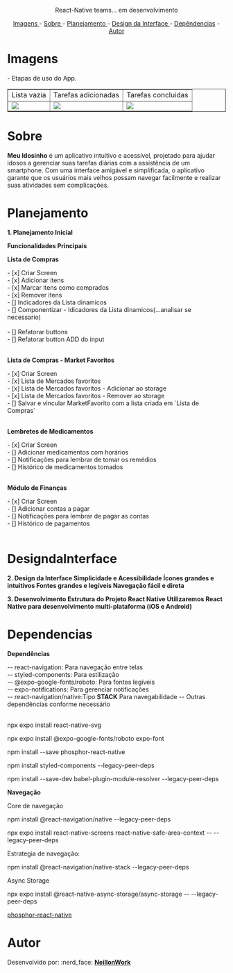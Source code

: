 <p align="center"> React-Native teams... em desenvolvimento</p>


<p align="center">
<a href="#imagens">Imagens </a> -
<a href="#sobre">Sobre </a> -
<a href="#Planejamento">Planejamento </a> -
<a href="#DesigndaInterface">Design da Interface </a> -
<a href="#Dependencias">Depêndencias</a> -
<a href="#autor">Autor </a>
</p>

# Imagens

<p>
- Etapas de uso do App.</br>
</p>

<table border>
    <tr>
        <td>Lista vazia</td>
        <td>Tarefas adicionadas</td>
        <td>Tarefas concluidas</td>
    </tr>
    <tr>
        <td><img src="./image/ReadmeVazia.jpg"/></td>
        <td><img src="./image/ReadmeTarefas.jpg" /></td>
        <td><img src="./image/ReadmeTarefasConcluidas.jpg" /></td>
    </tr>
</table>

# Sobre
<p>
<strong>Meu Idosinho</strong> é um aplicativo intuitivo e acessível, projetado para ajudar idosos a gerenciar suas tarefas diárias com a assistência de um smartphone. Com uma interface amigável e simplificada, o aplicativo garante que os usuários mais velhos possam navegar facilmente e realizar suas atividades sem complicações.
</p>


# Planejamento
<p><strong>1. Planejamento Inicial</strong></p>
<strong>Funcionalidades Principais</strong>
<p><strong>Lista de Compras</strong></p>
- [x] Criar Screen</br>
- [x] Adicionar itens</br>
- [x] Marcar itens como comprados</br>
- [x] Remover itens</br>
- [] Indicadores da Lista dinamicos</br>
- [] Componentizar - Idicadores da Lista dinamicos(...analisar se necessario)</br></br>
- [] Refatorar buttons</br>
- [] Refatorar button ADD do input</br></br>

<p><strong>Lista de Compras - Market Favoritos</strong></p>
- [x] Criar Screen</br>
- [x] Lista de Mercados favoritos</br>
- [x] Lista de Mercados favoritos - Adicionar ao storage </br>
- [x] Lista de Mercados favoritos - Remover ao storage </br>
- [] Salvar e vincular MarketFavorito com a lista criada em `Lista de Compras`</br></br>

<p><strong>Lembretes de Medicamentos</strong></p>
- [x] Criar Screen</br>
- [] Adicionar medicamentos com horários</br>
- [] Notificações para lembrar de tomar os remédios</br>
- [] Histórico de medicamentos tomados</br></br>

<p><strong>Módulo de Finanças</strong></p>
- [x] Criar Screen</br>
- [] Adicionar contas a pagar</br>
- [] Notificações para lembrar de pagar as contas</br>
- [] Histórico de pagamentos</br></br>

# DesigndaInterface
<p><strong>2. Design da Interface
Simplicidade e Acessibilidade
Ícones grandes e intuitivos
Fontes grandes e legíveis
Navegação fácil e direta</strong></p>

<p><strong>3. Desenvolvimento
Estrutura do Projeto
React Native
Utilizaremos React Native para desenvolvimento multi-plataforma (iOS e Android)</strong></p>

# Dependencias
<p><strong>Dependências</strong></p>
-- react-navigation: Para navegação entre telas</br>
-- styled-components: Para estilização</br>
-- @expo-google-fonts/roboto: Para fontes legíveis</br>
-- expo-notifications: Para gerenciar notificações</br>
-- react-navigation/native:Tipo <strong>STACK</strong> Para navegabilidade
-- Outras dependências conforme necessário</br></br>

<p>npx expo install react-native-svg</p>
<p>npx expo install @expo-google-fonts/roboto expo-font</p>
<p>npm install --save phosphor-react-native</p>
<p>npm install styled-components --legacy-peer-deps</p>
<p>npm install --save-dev babel-plugin-module-resolver --legacy-peer-deps</p>

<p><strong>Navegação</strong></p>
<p>Core de navegação</p>

<p>npm install @react-navigation/native --legacy-peer-deps</p>
<p>npx expo install react-native-screens react-native-safe-area-context -- --legacy-peer-deps</p>

<p>Estrategia de navegação:</p>
<p>npm install @react-navigation/native-stack --legacy-peer-deps</p>

<p>Async Storage</p>
<p>npx expo install @react-native-async-storage/async-storage -- --legacy-peer-deps</p>

<p><a href="https://github.com/duongdev/phosphor-react-native">phosphor-react-native</a></p>

# Autor

<p>
Desenvolvido por: :nerd_face: <a href="https://github.com/NeillonWork"><strong> NeillonWork</strong>
</p>